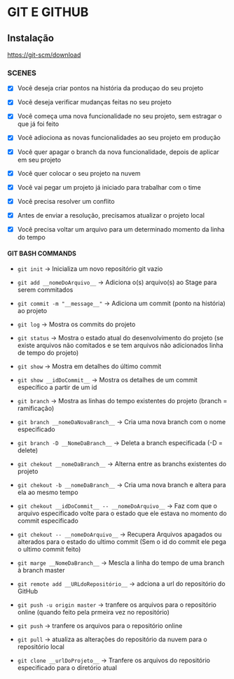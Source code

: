 # GIT E GITHUB

## Instalação

<https://git-scm/download>

### SCENES

- [x] Você deseja criar pontos na história da produçao do seu projeto
- [x] Vocẽ deseja verificar mudanças feitas no seu projeto

- [x] Você começa uma nova funcionalidade no seu projeto, sem estragar o que já foi feito
- [x] Você adiociona as novas funcionalidades ao seu projeto em produção
- [x] Você quer apagar o branch da nova funcionalidade, depois de aplicar em seu projeto

- [x] Você quer colocar o seu projeto na nuvem

- [x] Você vai pegar um projeto já iniciado para trabalhar com o time
- [x] Você precisa resolver um conflito
- [x] Antes de enviar a resolução, precisamos atualizar o projeto local

- [x] Você precisa voltar um arquivo para um determinado momento da linha do tempo

#### GIT BASH COMMANDS

- `git init` -> Inicializa um novo repositório git vazio
- `git add __nomeDoArquivo__` -> Adiciona o(s) arquivo(s) ao Stage para serem commitados
- `git commit -m "__message__"` -> Adiciona um commit (ponto na história) ao projeto

- `git log` -> Mostra os commits do projeto
- `git status` -> Mostra o estado atual do desenvolvimento do projeto (se existe arquivos não comitados e se tem arquivos não adicionados  linha de tempo do projeto)
- `git show` -> Mostra em detalhes do último commit
- `git show __idDoCommit__` -> Mostra os detalhes de um commit específico a partir de um id

- `git branch` -> Mostra as linhas do tempo existentes do projeto (branch = ramificação)
- `git branch __nomeDaNovaBranch__` -> Cria uma nova branch com o nome especificado
- `git branch -D __NomeDaBranch__` -> Deleta a branch especificada (-D = delete)
- `git chekout __nomeDaBranch__` -> Alterna entre as branchs existentes do projeto
- `git chekout -b __nomeDaBranch__` -> Cria uma nova branch e altera para ela ao mesmo tempo
- `git chekout __idDoCommit__ -- __nomeDoArquivo__` -> Faz com que o arquivo especificado volte para o estado que ele estava no momento do commit especificado
- `git chekout -- __nomeDoArquivo__` -> Recupera Arquivos apagados ou alterados para o estado do ultimo commit (Sem o id do commit ele pega o ultimo commit feito)
- `git marge __NomeDaBranch__` -> Mescla a linha do tempo de uma branch à branch master

- `git remote add __URLdoRepositório__` -> adciona a url do repositório do GitHub
- `git push -u origin master` -> tranfere os arquivos para o repositório online (quando feito pela prmeira vez no repositório)
- `git push` -> tranfere os arquivos para o repositório online
- `git pull` -> atualiza as alterações do repositório da nuvem para o repositório local

- `git clone __urlDoProjeto__` -> Tranfere os arquivos do repositório especificado para o diretório atual

